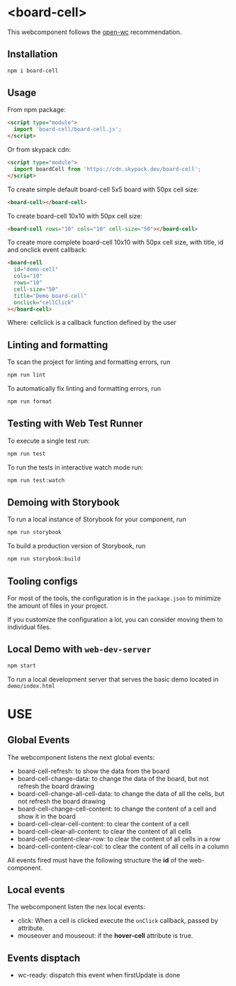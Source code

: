# \<board-cell>

This webcomponent follows the [open-wc](https://github.com/open-wc/open-wc) recommendation.

## Installation

```bash
npm i board-cell
```

## Usage

From npm package:

```html
<script type="module">
  import 'board-cell/board-cell.js';
</script>
```

Or from skypack cdn:

```html
<script type="module">
  import boardCell from 'https://cdn.skypack.dev/board-cell';
</script>
```

To create simple default board-cell 5x5 board with 50px cell size:

```html
<board-cell></board-cell>
```

To create board-cell 10x10 with 50px cell size:

```html
<board-cell rows="10" cols="10" cell-size="50"></board-cell>
```

To create more complete board-cell 10x10 with 50px cell size, with title, id and onclick event callback:

```html
<board-cell
  id="demo-cell"
  cols="10"
  rows="10"
  cell-size="50"
  title="Demo board-cell"
  onclick="cellClick"
></board-cell>
```

Where: cellclick is a callback function defined by the user

## Linting and formatting

To scan the project for linting and formatting errors, run

```bash
npm run lint
```

To automatically fix linting and formatting errors, run

```bash
npm run format
```

## Testing with Web Test Runner

To execute a single test run:

```bash
npm run test
```

To run the tests in interactive watch mode run:

```bash
npm run test:watch
```

## Demoing with Storybook

To run a local instance of Storybook for your component, run

```bash
npm run storybook
```

To build a production version of Storybook, run

```bash
npm run storybook:build
```

## Tooling configs

For most of the tools, the configuration is in the `package.json` to minimize the amount of files in your project.

If you customize the configuration a lot, you can consider moving them to individual files.

## Local Demo with `web-dev-server`

```bash
npm start
```

To run a local development server that serves the basic demo located in `demo/index.html`

# USE

## Global Events

The webcomponent listens the next global events:

- board-cell-refresh: to show the data from the board
- board-cell-change-data: to change the data of the board, but not refresh the board drawing
- board-cell-change-all-cell-data: to change the data of all the cells, but not refresh the board drawing
- board-cell-change-cell-content: to change the content of a cell and show it in the board
- board-cell-clear-cell-content: to clear the content of a cell
- board-cell-clear-all-content: to clear the content of all cells
- board-cell-content-clear-row: to clear the content of all cells in a row
- board-cell-content-clear-col: to clear the content of all cells in a column

All events fired must have the following structure the **id** of the web-component.

## Local events

The webcomponent listen the nex local events:

- click: When a cell is clicked execute the `onClick` callback, passed by attribute.
- mouseover and mouseout: if the **hover-cell** attribute is true.

## Events disptach

- wc-ready: dispatch this event when firstUpdate is done
